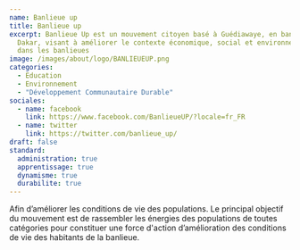 ```yaml
---
name: Banlieue up
title: Banlieue up
excerpt: Banlieue Up est un mouvement citoyen basé à Guédiawaye, en banlieue de
  Dakar, visant à améliorer le contexte économique, social et environnemental
  dans les banlieues
image: /images/about/logo/BANLIEUEUP.png
categories:
  - Education
  - Environnement
  - "Développement Communautaire Durable"
sociales:
  - name: facebook
    link: https://www.facebook.com/BanlieueUP/?locale=fr_FR
  - name: twitter
    link: https://twitter.com/banlieue_up/
draft: false
standard:
  administration: true
  apprentissage: true
  dynamisme: true
  durabilite: true
---
```


Afin d’améliorer les conditions de vie des populations. Le principal objectif du mouvement est de rassembler les énergies des populations de toutes catégories pour constituer une force d'action d’amélioration des conditions de vie des habitants de la banlieue.